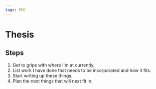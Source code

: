 ```yaml
---
tags: PhD
---
```


# Thesis

## Steps

1. Get to grips with where I'm at currently.
2. List work I have done that needs to be incorporated and how it fits.
3. Start writing up these things.
4. Plan the next things that will next fit in.